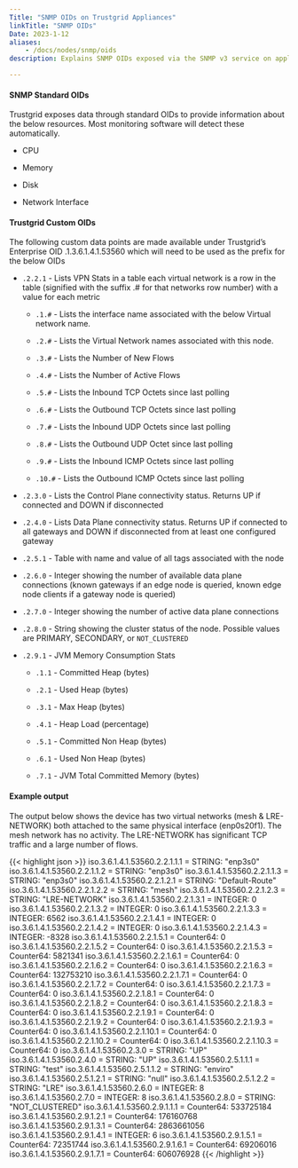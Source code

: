 ```yaml
---
Title: "SNMP OIDs on Trustgrid Appliances"
linkTitle: "SNMP OIDs"
Date: 2023-1-12
aliases: 
    - /docs/nodes/snmp/oids
description: Explains SNMP OIDs exposed via the SNMP v3 service on appliance-based nodes

---
```

#### SNMP Standard OIDs
Trustgrid exposes data through standard OIDs to provide information about the below resources.  Most monitoring software will detect these automatically.

- CPU

- Memory

- Disk 

- Network Interface

#### Trustgrid Custom OIDs
The following custom data points are made available under Trustgrid’s Enterprise OID .1.3.6.1.4.1.53560 which will need to be used as the prefix for the below OIDs

- `.2.2.1` - Lists VPN Stats in a table each virtual network is a row in the table (signified with the suffix .# for that networks row number) with a value for each metric

    - `.1.#` - Lists the interface name associated with the below Virtual network name.  

    - `.2.#` - Lists the Virtual Network names associated with this node.  

    - `.3.#` - Lists the Number of New Flows

    - `.4.#` - Lists the Number of Active Flows  

    - `.5.#` - Lists the Inbound TCP Octets since last polling

    - `.6.#` - Lists the Outbound TCP Octets since last polling

    - `.7.#` - Lists the Inbound UDP Octets since last polling

    - `.8.#` - Lists the Outbound UDP Octet since last polling

    - `.9.#` - Lists the Inbound ICMP Octets since last polling

    - `.10.#` - Lists the Outbound ICMP Octets since last polling

- `.2.3.0` - Lists the Control Plane connectivity status. Returns UP if connected and DOWN if disconnected

- `.2.4.0` - Lists Data Plane connectivity status. Returns UP if connected to all gateways and DOWN if disconnected from at least one configured gateway

- `.2.5.1` - Table with name and value of all tags associated with the node

- `.2.6.0` - Integer showing the number of available data plane connections (known gateways if an edge node is queried, known edge node clients if a gateway node is queried)

- `.2.7.0` - Integer showing the number of active data plane connections

- `.2.8.0` - String showing the cluster status of the node. Possible values are PRIMARY, SECONDARY, or `NOT_CLUSTERED`

- `.2.9.1` - JVM Memory Consumption Stats

    - `.1.1` - Committed Heap (bytes)

    - `.2.1` - Used Heap (bytes)

    - `.3.1` - Max Heap (bytes)

    - `.4.1` - Heap Load (percentage)

    - `.5.1` - Committed Non Heap (bytes)

    - `.6.1` - Used Non Heap (bytes)

    - `.7.1` - JVM Total Committed Memory (bytes)

#### Example output
The output below shows the device has two virtual networks (mesh & LRE-NETWORK) both attached to the same physical interface (enp0s20f1).  The mesh network has no activity.  The LRE-NETWORK has significant TCP traffic and a large number of flows. 

{{< highlight json >}}
iso.3.6.1.4.1.53560.2.2.1.1.1 = STRING: "enp3s0"
iso.3.6.1.4.1.53560.2.2.1.1.2 = STRING: "enp3s0"
iso.3.6.1.4.1.53560.2.2.1.1.3 = STRING: "enp3s0"
iso.3.6.1.4.1.53560.2.2.1.2.1 = STRING: "Default-Route"
iso.3.6.1.4.1.53560.2.2.1.2.2 = STRING: "mesh"
iso.3.6.1.4.1.53560.2.2.1.2.3 = STRING: "LRE-NETWORK"
iso.3.6.1.4.1.53560.2.2.1.3.1 = INTEGER: 0
iso.3.6.1.4.1.53560.2.2.1.3.2 = INTEGER: 0
iso.3.6.1.4.1.53560.2.2.1.3.3 = INTEGER: 6562
iso.3.6.1.4.1.53560.2.2.1.4.1 = INTEGER: 0
iso.3.6.1.4.1.53560.2.2.1.4.2 = INTEGER: 0
iso.3.6.1.4.1.53560.2.2.1.4.3 = INTEGER: -8328
iso.3.6.1.4.1.53560.2.2.1.5.1 = Counter64: 0
iso.3.6.1.4.1.53560.2.2.1.5.2 = Counter64: 0
iso.3.6.1.4.1.53560.2.2.1.5.3 = Counter64: 5821341
iso.3.6.1.4.1.53560.2.2.1.6.1 = Counter64: 0
iso.3.6.1.4.1.53560.2.2.1.6.2 = Counter64: 0
iso.3.6.1.4.1.53560.2.2.1.6.3 = Counter64: 132753210
iso.3.6.1.4.1.53560.2.2.1.7.1 = Counter64: 0
iso.3.6.1.4.1.53560.2.2.1.7.2 = Counter64: 0
iso.3.6.1.4.1.53560.2.2.1.7.3 = Counter64: 0
iso.3.6.1.4.1.53560.2.2.1.8.1 = Counter64: 0
iso.3.6.1.4.1.53560.2.2.1.8.2 = Counter64: 0
iso.3.6.1.4.1.53560.2.2.1.8.3 = Counter64: 0
iso.3.6.1.4.1.53560.2.2.1.9.1 = Counter64: 0
iso.3.6.1.4.1.53560.2.2.1.9.2 = Counter64: 0
iso.3.6.1.4.1.53560.2.2.1.9.3 = Counter64: 0
iso.3.6.1.4.1.53560.2.2.1.10.1 = Counter64: 0
iso.3.6.1.4.1.53560.2.2.1.10.2 = Counter64: 0
iso.3.6.1.4.1.53560.2.2.1.10.3 = Counter64: 0
iso.3.6.1.4.1.53560.2.3.0 = STRING: "UP"
iso.3.6.1.4.1.53560.2.4.0 = STRING: "UP"
iso.3.6.1.4.1.53560.2.5.1.1.1 = STRING: "test"
iso.3.6.1.4.1.53560.2.5.1.1.2 = STRING: "enviro"
iso.3.6.1.4.1.53560.2.5.1.2.1 = STRING: "null"
iso.3.6.1.4.1.53560.2.5.1.2.2 = STRING: "LRE"
iso.3.6.1.4.1.53560.2.6.0 = INTEGER: 8
iso.3.6.1.4.1.53560.2.7.0 = INTEGER: 8
iso.3.6.1.4.1.53560.2.8.0 = STRING: "NOT_CLUSTERED"
iso.3.6.1.4.1.53560.2.9.1.1.1 = Counter64: 533725184
iso.3.6.1.4.1.53560.2.9.1.2.1 = Counter64: 176160768
iso.3.6.1.4.1.53560.2.9.1.3.1 = Counter64: 2863661056
iso.3.6.1.4.1.53560.2.9.1.4.1 = INTEGER: 6
iso.3.6.1.4.1.53560.2.9.1.5.1 = Counter64: 72351744
iso.3.6.1.4.1.53560.2.9.1.6.1 = Counter64: 69206016
iso.3.6.1.4.1.53560.2.9.1.7.1 = Counter64: 606076928
{{< /highlight >}}